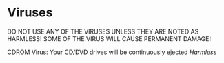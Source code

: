 # Viruses
DO NOT USE ANY OF THE VIRUSES UNLESS THEY ARE NOTED AS HARMLESS! SOME OF THE VIRUS WILL CAUSE PERMANENT DAMAGE!

CDROM Virus: Your CD/DVD drives will be continuously ejected *Harmless*
